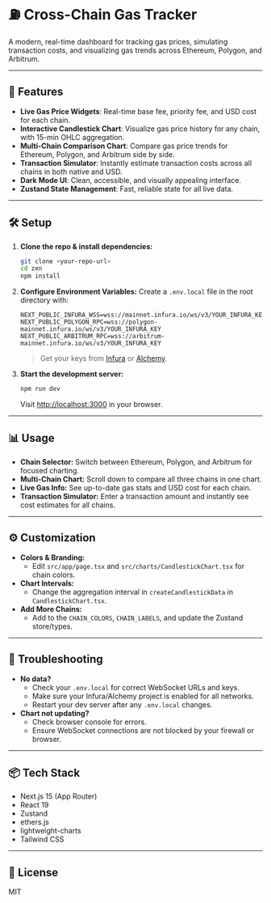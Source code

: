# ⛽ Cross-Chain Gas Tracker

A modern, real-time dashboard for tracking gas prices, simulating transaction costs, and visualizing gas trends across Ethereum, Polygon, and Arbitrum.

---

## 🚀 Features

- **Live Gas Price Widgets**: Real-time base fee, priority fee, and USD cost for each chain.
- **Interactive Candlestick Chart**: Visualize gas price history for any chain, with 15-min OHLC aggregation.
- **Multi-Chain Comparison Chart**: Compare gas price trends for Ethereum, Polygon, and Arbitrum side by side.
- **Transaction Simulator**: Instantly estimate transaction costs across all chains in both native and USD.
- **Dark Mode UI**: Clean, accessible, and visually appealing interface.
- **Zustand State Management**: Fast, reliable state for all live data.

---

## 🛠️ Setup

1. **Clone the repo & install dependencies:**
   ```bash
   git clone <your-repo-url>
   cd zen
   npm install
   ```

2. **Configure Environment Variables:**
   Create a `.env.local` file in the root directory with:
   ```env
   NEXT_PUBLIC_INFURA_WSS=wss://mainnet.infura.io/ws/v3/YOUR_INFURA_KEY
   NEXT_PUBLIC_POLYGON_RPC=wss://polygon-mainnet.infura.io/ws/v3/YOUR_INFURA_KEY
   NEXT_PUBLIC_ARBITRUM_RPC=wss://arbitrum-mainnet.infura.io/ws/v3/YOUR_INFURA_KEY
   ```
   > Get your keys from [Infura](https://infura.io/) or [Alchemy](https://alchemy.com/).

3. **Start the development server:**
   ```bash
   npm run dev
   ```
   Visit [http://localhost:3000](http://localhost:3000) in your browser.

---

## 📊 Usage

- **Chain Selector:** Switch between Ethereum, Polygon, and Arbitrum for focused charting.
- **Multi-Chain Chart:** Scroll down to compare all three chains in one chart.
- **Live Gas Info:** See up-to-date gas stats and USD cost for each chain.
- **Transaction Simulator:** Enter a transaction amount and instantly see cost estimates for all chains.

---

## ⚙️ Customization

- **Colors & Branding:**
  - Edit `src/app/page.tsx` and `src/charts/CandlestickChart.tsx` for chain colors.
- **Chart Intervals:**
  - Change the aggregation interval in `createCandlestickData` in `CandlestickChart.tsx`.
- **Add More Chains:**
  - Add to the `CHAIN_COLORS`, `CHAIN_LABELS`, and update the Zustand store/types.

---

## 🐛 Troubleshooting

- **No data?**
  - Check your `.env.local` for correct WebSocket URLs and keys.
  - Make sure your Infura/Alchemy project is enabled for all networks.
  - Restart your dev server after any `.env.local` changes.
- **Chart not updating?**
  - Check browser console for errors.
  - Ensure WebSocket connections are not blocked by your firewall or browser.

---

## 📦 Tech Stack
- Next.js 15 (App Router)
- React 19
- Zustand
- ethers.js
- lightweight-charts
- Tailwind CSS

---

## 📄 License
MIT
